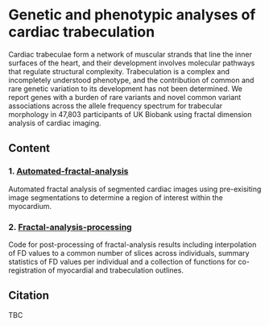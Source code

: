 # Genetic and phenotypic analyses of cardiac trabeculation

Cardiac trabeculae form a network of muscular strands that line the inner surfaces of the heart, and their development involves molecular pathways that regulate structural complexity. Trabeculation is a complex and incompletely understood phenotype, and the contribution of common and rare genetic variation to its development has not been determined. We report genes with a burden of rare variants and novel common variant associations across the allele frequency spectrum for trabecular morphology in 47,803 participants of UK Biobank using fractal dimension analysis of cardiac imaging.

## Content

### 1. [Automated-fractal-analysis](https://github.com/ImperialCollegeLondon/trabecular_variants/tree/main/automated-fractal-analysis)
Automated fractal analysis of segmented cardiac images using pre-exisiting image segmentations to determine a region of interest within the myocardium.

### 2. [Fractal-analysis-processing](https://github.com/ImperialCollegeLondon/trabecular_variants/tree/main/fractal-analysis-processing)
Code for post-processing of fractal-analysis results including interpolation of FD values to a common number of slices across individuals, summary statistics of FD values per individual and a collection of functions for co-registration of myocardial and trabeculation outlines.

## Citation

TBC
